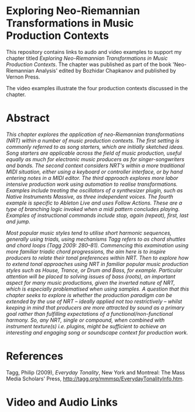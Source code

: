 # Exploring Neo-Riemannian Transformations in Music Production Contexts
This repository contains links to audo and video examples to support my chapter titled _Exploring Neo-Riemannian Transformations in Music Production Contexts_. The chapter was published as part of the book 'Neo-Riemannian Analysis' edited by Bozhidar Chapkanov and published by Vernon Press.

The video examples illustrate the four production contexts discussed in the chapter.

# Abstract
_This chapter explores the application of neo-Riemannian transformations (NRT) within a number of music production contexts. The first setting is commonly referred to as song starters, which are initially sketched ideas. Song starters are applicable across the field of music production, useful equally as much for electronic music producers as for singer-songwriters and bands. The second context considers NRT's within a more traditional MIDI situation, either using a keyboard or controller interface, or by hand entering notes in a MIDI editor. The third approach explores more labor intensive production work using automation to realise transformations. Examples include treating the oscillators of a synthesizer plugin, such as Native Instruments Massive, as three independent voices. The fourth example is specific to Ableton Live and uses Follow Actions. These are a type of branching logic invoked when a midi pattern concludes playing. Examples of instructional commands include stop, again (repeat), first, last and jump._

_Most popular music styles tend to utilise short harmonic sequences, generally using triads, using mechanisms Tagg refers to as chord shuttles and chord loops (Tagg 2009: 280–81). Commencing this examination using more familiar triadic chord progressions, the aim here is to inspire producers to relate their tonal preferences within NRT. Then to explore how to extend tonal approaches using NRT in familiar popular music production styles such as House, Trance, or Drum and Bass, for example. Particular attention will be placed to solving issues of bass (roots), an important aspect for many music productions, given the inverted nature of NRT, which is especially problematised when using samples. A question that this chapter seeks to explore is whether the production paradigm can be extended by the use of NRT – ideally applied not too restrictively – whilst keeping in mind that producers are more attracted by sound as a primary goal rather than fulfilling expectations of a functional/non-functional harmony. So, any NRT, single or compound, when combined with instrument texture(s) i.e. plugins, might be sufficient to achieve an interesting and engaging song or soundscape context for production work._ 

# References
Tagg, Philip (2009), _Everyday Tonality_, New York and Montreal: The Mass Media Scholars' Press, http://tagg.org/mmmsp/EverydayTonalityInfo.htm.

# Video and Audio Links

